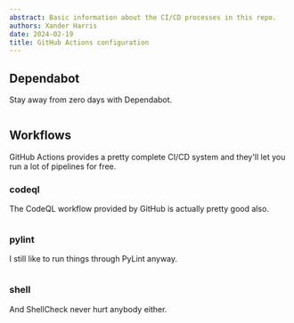 ```yaml
---
abstract: Basic information about the CI/CD processes in this repo.
authors: Xander Harris
date: 2024-02-19
title: GitHub Actions configuration
---
```


## Dependabot

Stay away from zero days with Dependabot.

```{autoyaml} .github/dependabot.yml
```

## Workflows

GitHub Actions provides a pretty complete CI/CD system and they'll let you
run a lot of pipelines for free.

### codeql

The CodeQL workflow provided by GitHub is actually pretty good also.

```{autoyaml} .github/workflows/codeql.yml
```

### pylint

I still like to run things through PyLint anyway.

```{autoyaml} .github/workflows/pylint.yml
```

### shell

And ShellCheck never hurt anybody either.

```{autoyaml} .github/workflows/shell.yml
```
